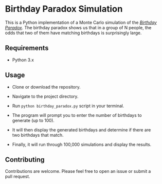# Birthday Paradox Simulation

This is a Python implementation of a Monte Carlo simulation of the _[Birthday Paradox](https://en.wikipedia.org/wiki/Birthday_problem)_. The birthday paradox shows us that in a group of N people, the odds that two of them have matching birthdays is surprisingly large.

## Requirements

-   Python 3.x

## Usage

-   Clone or download the repository.
-   Navigate to the project directory.
-   Run `python birthday_paradox.py` script in your terminal.

-   The program will prompt you to enter the number of birthdays to generate (up to 100).
-   It will then display the generated birthdays and determine if there are two birthdays that match.
-   Finally, it will run through 100,000 simulations and display the results.

## Contributing

Contributions are welcome. Please feel free to open an issue or submit a pull request.
